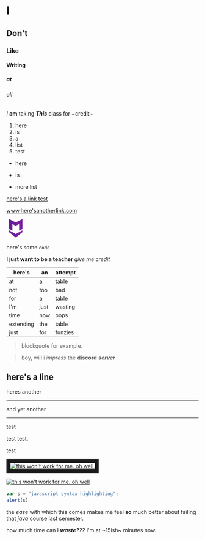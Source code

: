 # I
## Don't
### Like
#### Writing
##### at
###### all

*I* **am** taking ***This*** class for ~credit~
1. here
1. is
3. a
1. list
5. test

+ here
- is 
* more list

[here's a link test](google.com)

www.here'sanotherlink.com

![tes](https://github.com/adam-p/markdown-here/raw/master/src/common/images/icon48.png "I'm Using Their Example")

here's some `code`

<b> I just want to be a teacher </b> <i> give me credit </i>


 here's  | an  | attempt
 --- | --- | --- |
at | a | table |
not|too|bad
for|a|table
I'm|just|wasting
time|now|oops
extending| the| table|
just|for|funzies

> blockquote for example.

> boy, will i *impress* the **discord** ***server***

here's a line
---

heres another 
***

and yet another
___

test



test test.

test

<a href="https://www.youtube.com/watch?v=V5msaglDU4Q&ab_channel=EqualVisionRecords
" target="_blank"><img src="http://img.youtube.com/vi/V5msaglDU4Q&ab_channel=EqualVisionRecords.jpg" 
alt="this won't work for me. oh well." width="240" height="180" border="10" /></a>

[![this won't work for me. oh well](http://img.youtube.com/vi/V5msaglDU4Q&ab/0.jpg)](https://www.youtube.com/watch?v=V5msaglDU4Q&ab_channel=EqualVisionRecords)


```javascript
var s = "javascript syntax highlighting";
alert(s)
```

the *ease* with which this comes makes me feel **so** much better about failing that *java* course last semester.

how much time can I ***waste???*** I'm at ~15ish~ minutes now.
